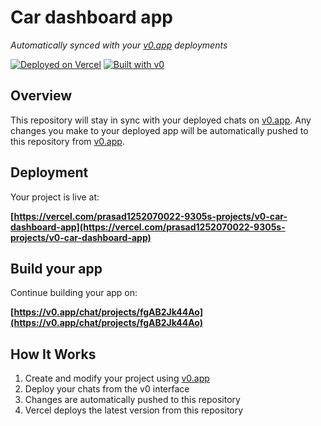 # Car dashboard app

*Automatically synced with your [v0.app](https://v0.app) deployments*

[![Deployed on Vercel](https://img.shields.io/badge/Deployed%20on-Vercel-black?style=for-the-badge&logo=vercel)](https://vercel.com/prasad1252070022-9305s-projects/v0-car-dashboard-app)
[![Built with v0](https://img.shields.io/badge/Built%20with-v0.app-black?style=for-the-badge)](https://v0.app/chat/projects/fgAB2Jk44Ao)

## Overview

This repository will stay in sync with your deployed chats on [v0.app](https://v0.app).
Any changes you make to your deployed app will be automatically pushed to this repository from [v0.app](https://v0.app).

## Deployment

Your project is live at:

**[https://vercel.com/prasad1252070022-9305s-projects/v0-car-dashboard-app](https://vercel.com/prasad1252070022-9305s-projects/v0-car-dashboard-app)**

## Build your app

Continue building your app on:

**[https://v0.app/chat/projects/fgAB2Jk44Ao](https://v0.app/chat/projects/fgAB2Jk44Ao)**

## How It Works

1. Create and modify your project using [v0.app](https://v0.app)
2. Deploy your chats from the v0 interface
3. Changes are automatically pushed to this repository
4. Vercel deploys the latest version from this repository
